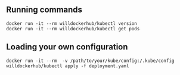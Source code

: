 ## Running commands

```
docker run -it --rm willdockerhub/kubectl version
docker run -it --rm willdockerhub/kubectl get pods
```

## Loading your own configuration
```
docker run -it --rm  -v /path/to/your/kube/config:/.kube/config willdockerhub/kubectl apply -f deployment.yaml
```
